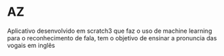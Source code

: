 # AZ
Aplicativo desenvolvido em scratch3 que faz o uso de machine learning para o reconhecimento de fala, tem o objetivo de ensinar a pronuncia das vogais em inglês
